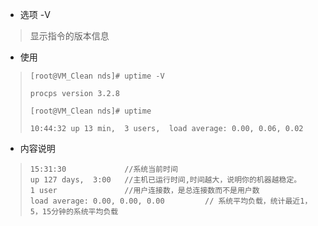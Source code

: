 * 选项 -V

> 显示指令的版本信息

* 使用

> `[root@VM_Clean nds]# uptime -V`
>
> `procps version 3.2.8`
>
> `[root@VM_Clean nds]# uptime`
>
> `10:44:32 up 13 min,  3 users,  load average: 0.00, 0.06, 0.02`

* 内容说明

> ```
> 15:31:30             //系统当前时间
> up 127 days,  3:00   //主机已运行时间,时间越大，说明你的机器越稳定。
> 1 user               //用户连接数，是总连接数而不是用户数
> load average: 0.00, 0.00, 0.00         // 系统平均负载，统计最近1，5，15分钟的系统平均负载
> ```



